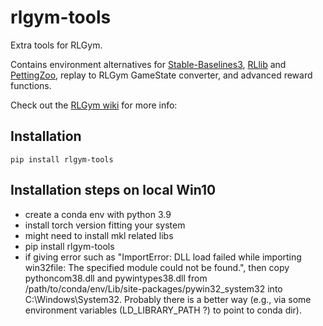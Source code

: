 # rlgym-tools
Extra tools for RLGym.

Contains environment alternatives for [Stable-Baselines3](https://stable-baselines3.readthedocs.io/en/master/), [RLlib](https://docs.ray.io/en/master/rllib.html) and [PettingZoo](https://www.pettingzoo.ml/), replay to RLGym GameState converter, and advanced reward functions. 

Check out the [RLGym wiki](https://rlgym.github.io/) for more info: 

## Installation
`pip install rlgym-tools`

## Installation steps on local Win10
- create a conda env with python 3.9
- install torch version fitting your system
- might need to install mkl related libs
- pip install rlgym-tools
- if giving error such as "ImportError: DLL load failed while importing win32file: The specified module could not be found.", then copy pythoncom38.dll and pywintypes38.dll from /path/to/conda/env/Lib/site-packages/pywin32_system32 into C:\Windows\System32. Probably there is a better way (e.g., via some environment variables (LD_LIBRARY_PATH ?) to point to conda dir).



